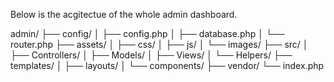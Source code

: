 Below is the acgitectue of the whole admin dashboard.

admin/
├── config/
│ ├── config.php
│ ├── database.php
│ └── router.php
├── assets/
│ ├── css/
│ ├── js/
│ └── images/
├── src/
│ ├── Controllers/
│ ├── Models/
│ ├── Views/
│ └── Helpers/
├── templates/
│ ├── layouts/
│ └── components/
├── vendor/
└── index.php